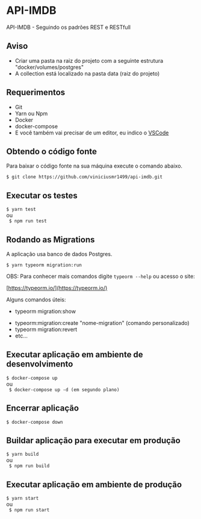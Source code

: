# API-IMDB

API-IMDB - Seguindo os padrões REST e RESTfull

## Aviso
- Criar uma pasta na raiz do projeto com a seguinte estrutura "docker/volumes/postgres"
- A collection está localizado na pasta data (raiz do projeto)

## Requerimentos

* Git
* Yarn ou Npm
* Docker
* docker-compose
* E você também vai precisar de um editor, eu indico o [VSCode](https://code.visualstudio.com/)

## Obtendo o código fonte

Para baixar o código fonte na sua máquina execute o comando abaixo.

` $ git clone https://github.com/viniciusmr1499/api-imdb.git `

## Executar os testes

` $ yarn test `
<br />
ou
<br />
` $ npm run test`

## Rodando as Migrations

A aplicação usa banco de dados Postgres.

` $ yarn typeorm migration:run `

OBS: Para conhecer mais comandos digite ` typeorm --help ` ou acesso o site:

[https://typeorm.io/](https://typeorm.io/)

Alguns comandos úteis:
* typeorm migration:show
<!-- * typeorm migration:create -n "nome-migration" -->
* typeorm:migration:create "nome-migration" (comando personalizado)
* typeorm migration:revert
* etc...

## Executar aplicação em ambiente de desenvolvimento

` $ docker-compose up `
<br />
ou
<br />
` $ docker-compose up -d (em segundo plano)`

## Encerrar aplicação

` $ docker-compose down `

## Buildar aplicação para executar em produção

` $ yarn build `
<br />
ou
<br />
` $ npm run build`

## Executar aplicação em ambiente de produção
` $ yarn start `
<br />
ou
<br />
` $ npm run start`
